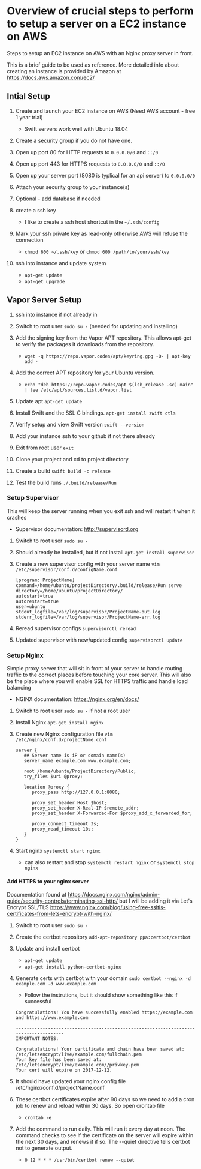 # Overview of crucial steps to perform to setup a server on a EC2 instance on AWS
Steps to setup an EC2 instance on AWS with an Nginx proxy server in front. 

This is a brief guide to be used as reference. More detailed info about creating an instance is provided by Amazon at https://docs.aws.amazon.com/ec2/

## Intial Setup

1. Create and launch your EC2 instance on AWS (Need AWS account - free 1 year trial)
   - Swift servers work well with Ubuntu 18.04

1. Create a security group if you do not have one.

1. Open up port 80 for HTTP requests to `0.0.0.0/0` and `::/0`

1. Open up port 443 for HTTPS requests to `0.0.0.0/0` and `::/0`

1. Open up your server port (8080 is typlical for an api server) to `0.0.0.0/0`

1. Attach your security group to your instance(s)

1. Optional - add database if needed

1. create a ssh key 
   - I like to create a ssh host shortcut in the `~/.ssh/config`

1. Mark your ssh private key as read-only otherwise AWS will refuse the connection
   - `chmod 600 ~/.ssh/key` or `chmod 600 /path/to/your/ssh/key` 
   
1. ssh into instance and update system
   - `apt-get update`
   - `apt-get upgrade`

## Vapor Server Setup

1. ssh into instance if not already in

1. Switch to root user `sudo su -` (needed for updating and installing)

1. Add the signing key from the Vapor APT repository. This allows apt-get to verify the packages it downloads from the repository.
   - `wget -q https://repo.vapor.codes/apt/keyring.gpg -O- | apt-key add -`
   
1. Add the correct APT repository for your Ubuntu version.
   - `echo "deb https://repo.vapor.codes/apt $(lsb_release -sc) main" | tee /etc/apt/sources.list.d/vapor.list`
   
1. Update apt `apt-get update`

1. Install Swift and the SSL C bindings. `apt-get install swift ctls`

1. Verify setup and view Swift version `swift --version`

1. Add your instance ssh to your github if not there already

1. Exit from root user `exit`

1. Clone your project and cd to project directory 

1. Create a build `swift build -c release`

1. Test the build runs `./.build/release/Run`

### Setup Supervisor 
This will keep the server running when you exit ssh and will restart it when it crashes
   - Supervisor documentation: http://supervisord.org

1. Switch to root user `sudo su -`

1. Should already be installed, but if not install `apt-get install supervisor`

1. Create a new supervisor config with your server name `vim /etc/supervisor/conf.d/configName.conf`
   ```
   [program: ProjectName]
   command=/home/ubuntu/projectDirectory/.build/release/Run serve
   directory=/home/ubuntu/projectDirectory/
   autostart=true
   autorestart=true
   user=ubuntu
   stdout_logfile=/var/log/supervisor/ProjectName-out.log
   stderr_logfile=/var/log/supervisor/ProjectName-err.log
   ```
   
1. Reread supervisor configs `supervisorctl reread`

1. Updated supervisor with new/updated config `supervisorctl update`

### Setup Nginx 
Simple proxy server that will sit in front of your server to handle routing traffic to the correct places before touching your core server. This will also be the place where you will enable SSL for HTTPS traffic and handle load balancing
   - NGINX documentation: https://nginx.org/en/docs/

1. Switch to root user `sudo su -` if not a root user

1. Install Nginx `apt-get install nginx`

1. Create new Nginx configuration file `vim /etc/nginx/conf.d/projectName.conf`
   ```
   server { 
      ## Server name is iP or domain name(s)
      server_name example.com www.example.com;
    
      root /home/ubuntu/ProjectDirectory/Public; 
      try_files $uri @proxy;

      location @proxy {
         proxy_pass http://127.0.0.1:8080;
      
         proxy_set_header Host $host;
         proxy_set_header X-Real-IP $remote_addr;
         proxy_set_header X-Forwarded-For $proxy_add_x_forwarded_for; 
      
         proxy_connect_timeout 3s;
         proxy_read_timeout 10s;
      } 
   }
   ```
   
1. Start nginx `systemctl start nginx`
   - can also restart and stop `systemctl restart nginx` or `systemctl stop nginx`
   
#### Add HTTPS to your nginx server
Documentation found at https://docs.nginx.com/nginx/admin-guide/security-controls/terminating-ssl-http/ but I will be adding it via Let's Encrypt SSL/TLS https://www.nginx.com/blog/using-free-ssltls-certificates-from-lets-encrypt-with-nginx/

1. Switch to root user `sudo su -`

1. Create the certbot repository `add-apt-repository ppa:certbot/certbot`

1. Update and install certbot
   - `apt-get update`
   - `apt-get install python-certbot-nginx`

1. Generate certs with certbot with your domain `sudo certbot --nginx -d example.com -d www.example.com`
   - Follow the instrutions, but it should show something like this if successful 
   ```
   Congratulations! You have successfully enabled https://example.com and https://www.example.com 

   -------------------------------------------------------------------------------------
   IMPORTANT NOTES: 

   Congratulations! Your certificate and chain have been saved at: 
   /etc/letsencrypt/live/example.com/fullchain.pem 
   Your key file has been saved at: 
   /etc/letsencrypt/live/example.com//privkey.pem
   Your cert will expire on 2017-12-12.
   ```
   
1. It should have updated your nginx config file /etc/nginx/conf.d/projectName.conf

1. These certbot certificates expire after 90 days so we need to add a cron job to renew and reload within 30 days. So open crontab file
   - `crontab -e`
   
1. Add the command to run daily. This will run it every day at noon. The command checks to see if the certificate on the server will expire within the next 30 days, and renews it if so. The --quiet directive tells certbot not to generate output. 
   - `0 12 * * * /usr/bin/certbot renew --quiet`
